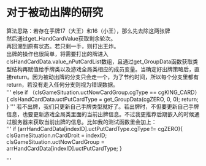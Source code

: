 # 对于被动出牌的研究
算法思路：若存在手牌17（大王）和16（小王），那么先去除这两张牌<br/>
然后通过get_HandCardValue获取剩余轮次。<br/>
再回溯到原有状态。若只剩一手，则打出王炸。<br/>
出牌的操作也很简单，将需要打出的牌进入clsHandCardData.value_nPutCardList数组，且通过get_GroupData函数获取类型结构再赋值给手牌类以及游戏全局类相应的成员变量。当确定好出牌策略后，直接return。因为被动出牌的分支只会走一个，为了节约时间，所以每个分支里都有return，若没有走入任何分支则视为错误数据。<br/>
'''
else if （clsGameSituation.uctNowCardGroup.cgType == cgKING_CARD）{
	clsHandCardData.uctPutCardType = get_GroupData(cgZERO, 0, 0);
	return;
}
'''
若不出牌，我们只更新自己手牌类型就好了。若出牌时，不但要更新自己手牌信息，也要更新游戏全局类里面的当前出牌信息。不过我更推荐后期嵌入的时候通过服务器来获取当前出牌的信息。比如我的测试函数里会加上：<br/>
'''
if (arrHandCardData[indexID].uctPutCardType.cgType != cgZERO){
	clsGameSituation.nCardDroit = indexID;
	clsGameSituation.uctNowCardGroup = arrHandCardData[indexID].uctPutCardType;
}

'''